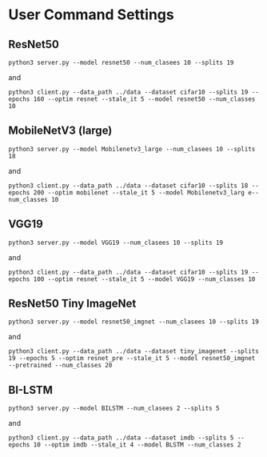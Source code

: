 # User Command Settings
## ResNet50
```
python3 server.py --model resnet50 --num_clasees 10 --splits 19 
```
and
```
python3 client.py --data_path ../data --dataset cifar10 --splits 19 --epochs 160 --optim resnet --stale_it 5 --model resnet50 --num_classes 10 
```
## MobileNetV3 (large)
```
python3 server.py --model Mobilenetv3_large --num_clasees 10 --splits 18
```
and
```
python3 client.py --data_path ../data --dataset cifar10 --splits 18 --epochs 200 --optim mobilenet --stale_it 5 --model Mobilenetv3_larg e--num_classes 10 
```
## VGG19
```
python3 server.py --model VGG19 --num_clasees 10 --splits 19
```
and
```
python3 client.py --data_path ../data --dataset cifar10 --splits 19 --epochs 100 --optim resnet --stale_it 5 --model VGG19 --num_classes 10 
```
## ResNet50 Tiny ImageNet
```
python3 server.py --model resnet50_imgnet --num_clasees 10 --splits 19 
```
and
```
python3 client.py --data_path ../data --dataset tiny_imagenet --splits 19 --epochs 5 --optim resnet_pre --stale_it 5 --model resnet50_imgnet --pretrained --num_classes 20 
```
## BI-LSTM
```
python3 server.py --model BILSTM --num_clasees 2 --splits 5
```
and
```
python3 client.py --data_path ../data --dataset imdb --splits 5 --epochs 10 --optim imdb --stale_it 4 --model BLSTM --num_classes 2
```